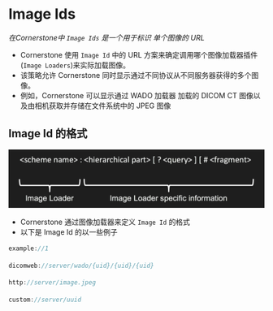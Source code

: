 # Image Ids
*在Cornerstone中 `Image Ids` 是一个用于标识 单个图像的 URL*

* Cornerstone 使用 `Image Id` 中的 URL 方案来确定调用哪个图像加载器插件(`Image Loaders`)来实际加载图像。
* 该策略允许 Cornerstone 同时显示通过不同协议从不同服务器获得的多个图像。
* 例如，Cornerstone 可以显示通过 WADO 加载器 加载的 DICOM CT 图像以及由相机获取并存储在文件系统中的 JPEG 图像

## Image Id 的格式
![Alt text](image.png)
* Cornerstone 通过图像加载器来定义 `Image Id` 的格式
* 以下是 Image Id 的以一些例子
```javascript
example://1

dicomweb://server/wado/{uid}/{uid}/{uid}

http://server/image.jpeg

custom://server/uuid
```
